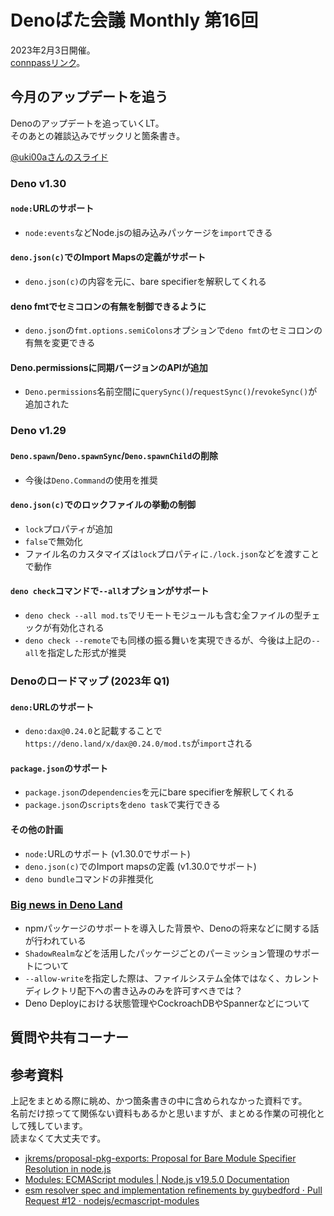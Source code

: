 # Denoばた会議 Monthly 第16回
2023年2月3日開催。  
[connpassリンク](https://deno-ja.connpass.com/event/270086/)。

## 今月のアップデートを追う
Denoのアップデートを追っていくLT。  
そのあとの雑談込みでザックリと箇条書き。

[@uki00aさんのスライド](https://uki00a.github.io/slides/denobata-2023-02-03)

### Deno v1.30
#### `node:`URLのサポート
- `node:events`などNode.jsの組み込みパッケージを`import`できる

#### `deno.json(c)`でのImport Mapsの定義がサポート
- `deno.json(c)`の内容を元に、bare specifierを解釈してくれる

#### deno fmtでセミコロンの有無を制御できるように
- `deno.json`の`fmt.options.semiColons`オプションで`deno fmt`のセミコロンの有無を変更できる

#### Deno.permissionsに同期バージョンのAPIが追加
- `Deno.permissions`名前空間に`querySync()`/`requestSync()`/`revokeSync()`が追加された

### Deno v1.29
#### `Deno.spawn`/`Deno.spawnSync`/`Deno.spawnChild`の削除
- 今後は`Deno.Command`の使用を推奨

#### `deno.json(c)`でのロックファイルの挙動の制御
- `lock`プロパティが追加
- `false`で無効化
- ファイル名のカスタマイズは`lock`プロパティに`./lock.json`などを渡すことで動作

#### `deno check`コマンドで`--all`オプションがサポート
- `deno check --all mod.ts`でリモートモジュールも含む全ファイルの型チェックが有効化される
- `deno check --remote`でも同様の振る舞いを実現できるが、今後は上記の`--all`を指定した形式が推奨

### Denoのロードマップ (2023年 Q1)
#### `deno:`URLのサポート
- `deno:dax@0.24.0`と記載することで`https://deno.land/x/dax@0.24.0/mod.ts`が`import`される

#### `package.json`のサポート
- `package.json`の`dependencies`を元にbare specifierを解釈してくれる
- `package.json`の`scripts`を`deno task`で実行できる

#### その他の計画
- `node:`URLのサポート (v1.30.0でサポート)
- `deno.json(c)`でのImport mapsの定義 (v1.30.0でサポート)
- `deno bundle`コマンドの非推奨化

### [Big news in Deno Land](https://changelog.com/jsparty/256)
- npmパッケージのサポートを導入した背景や、Denoの将来などに関する話が行われている
- `ShadowRealm`などを活用したパッケージごとのパーミッション管理のサポートについて
- `--allow-write`を指定した際は、ファイルシステム全体ではなく、カレントディレクトリ配下への書き込みのみを許可すべきでは？
- Deno Deployにおける状態管理やCockroachDBやSpannerなどについて

## 質問や共有コーナー

## 参考資料
上記をまとめる際に眺め、かつ箇条書きの中に含められなかった資料です。  
名前だけ掠ってて関係ない資料もあるかと思いますが、まとめる作業の可視化として残しています。  
読まなくて大丈夫です。

- [jkrems/proposal-pkg-exports: Proposal for Bare Module Specifier Resolution in node.js](https://github.com/jkrems/proposal-pkg-exports)
- [Modules: ECMAScript modules | Node.js v19.5.0 Documentation](https://nodejs.org/api/esm.html#terminology)
- [esm resolver spec and implementation refinements by guybedford · Pull Request #12 · nodejs/ecmascript-modules](https://github.com/nodejs/ecmascript-modules/pull/12)
